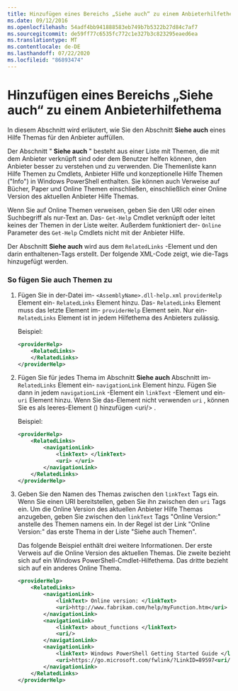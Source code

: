 ```yaml
---
title: Hinzufügen eines Bereichs „Siehe auch“ zu einem Anbieterhilfethema
ms.date: 09/12/2016
ms.openlocfilehash: 54adf4bb941888583eb749b7b5322b27d84c7af7
ms.sourcegitcommit: de59ff77c6535fc772c1e327b3c823295eaed6ea
ms.translationtype: MT
ms.contentlocale: de-DE
ms.lasthandoff: 07/22/2020
ms.locfileid: "86893474"
---
```

# <a name="how-to-add-a-see-also-section-to-a-provider-help-topic"></a>Hinzufügen eines Bereichs „Siehe auch“ zu einem Anbieterhilfethema

In diesem Abschnitt wird erläutert, wie Sie den Abschnitt **Siehe auch** eines Hilfe Themas für den Anbieter auffüllen.

Der Abschnitt " **Siehe auch** " besteht aus einer Liste mit Themen, die mit dem Anbieter verknüpft sind oder dem Benutzer helfen können, den Anbieter besser zu verstehen und zu verwenden. Die Themenliste kann Hilfe Themen zu Cmdlets, Anbieter Hilfe und konzeptionelle Hilfe Themen ("Info") in Windows PowerShell enthalten. Sie können auch Verweise auf Bücher, Paper und Online Themen einschließen, einschließlich einer Online Version des aktuellen Anbieter Hilfe Themas.

Wenn Sie auf Online Themen verweisen, geben Sie den URI oder einen Suchbegriff als nur-Text an. Das- `Get-Help` Cmdlet verknüpft oder leitet keines der Themen in der Liste weiter. Außerdem funktioniert der- `Online` Parameter des `Get-Help` Cmdlets nicht mit der Anbieter Hilfe.

Der Abschnitt **Siehe auch** wird aus dem `RelatedLinks` -Element und den darin enthaltenen-Tags erstellt.
Der folgende XML-Code zeigt, wie die-Tags hinzugefügt werden.

### <a name="to-add-see-also-topics"></a>So fügen Sie auch Themen zu

1. Fügen Sie in der-Datei im- `<AssemblyName>.dll-help.xml` `providerHelp` Element ein- `RelatedLinks` Element hinzu. Das- `RelatedLinks` Element muss das letzte Element im- `providerHelp` Element sein. Nur ein- `RelatedLinks` Element ist in jedem Hilfethema des Anbieters zulässig.

   Beispiel:

    ```xml
    <providerHelp>
        <RelatedLinks>
        </RelatedLinks>
    </providerHelp>
    ```

1. Fügen Sie für jedes Thema im Abschnitt **Siehe auch** Abschnitt im- `RelatedLinks` Element ein- `navigationLink` Element hinzu. Fügen Sie dann in jedem `navigationLink` -Element ein `linkText` -Element und ein- `uri` Element hinzu. Wenn Sie das-Element nicht verwenden `uri` , können Sie es als leeres-Element () hinzufügen \<uri/> .

   Beispiel:

    ```xml
    <providerHelp>
        <RelatedLinks>
            <navigationLink>
                <linkText> </linkText>
                <uri> </uri>
            </navigationLink>
        </RelatedLinks>
    </providerHelp>
    ```

1. Geben Sie den Namen des Themas zwischen den `linkText` Tags ein. Wenn Sie einen URI bereitstellen, geben Sie ihn zwischen den `uri` Tags ein. Um die Online Version des aktuellen Anbieter Hilfe Themas anzugeben, geben Sie zwischen den `linkText` Tags "Online Version:" anstelle des Themen namens ein. In der Regel ist der Link "Online Version:" das erste Thema in der Liste "Siehe auch Themen".

   Das folgende Beispiel enthält drei weitere Informationen. Der erste Verweis auf die Online Version des aktuellen Themas. Die zweite bezieht sich auf ein Windows PowerShell-Cmdlet-Hilfethema. Das dritte bezieht sich auf ein anderes Online Thema.

    ```xml
    <providerHelp>
        <RelatedLinks>
            <navigationLink>
                <linkText> Online version: </linkText>
                <uri>http://www.fabrikam.com/help/myFunction.htm</uri>
            </navigationLink>
            <navigationLink>
                <linkText> about_functions </linkText>
                <uri/>
            </navigationLink>
            <navigationLink>
                <linkText> Windows PowerShell Getting Started Guide </linkText>
                <uri>https://go.microsoft.com/fwlink/?LinkID=89597<uri/>
            </navigationLink>
        </RelatedLinks>
    </providerHelp>
    ```
